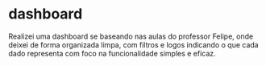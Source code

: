 # dashboard
Realizei uma dashboard se baseando nas aulas do professor Felipe, onde deixei de forma organizada limpa, com filtros e logos indicando o que cada dado representa com foco na funcionalidade simples e eficaz.
